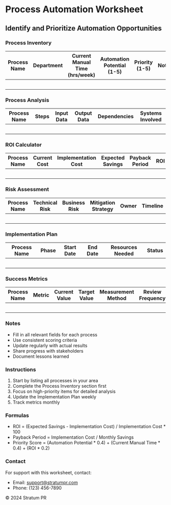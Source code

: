 # Process Automation Worksheet
## Identify and Prioritize Automation Opportunities

### Process Inventory

| Process Name | Department | Current Manual Time (hrs/week) | Automation Potential (1-5) | Priority (1-5) | Notes |
|-------------|------------|-------------------------------|------------------------|---------------|--------|
| | | | | | |
| | | | | | |
| | | | | | |
| | | | | | |
| | | | | | |

### Process Analysis

| Process Name | Steps | Input Data | Output Data | Dependencies | Systems Involved |
|-------------|--------|------------|-------------|--------------|------------------|
| | | | | | |
| | | | | | |
| | | | | | |
| | | | | | |
| | | | | | |

### ROI Calculator

| Process Name | Current Cost | Implementation Cost | Expected Savings | Payback Period | ROI |
|-------------|--------------|---------------------|------------------|----------------|-----|
| | | | | | |
| | | | | | |
| | | | | | |
| | | | | | |
| | | | | | |

### Risk Assessment

| Process Name | Technical Risk | Business Risk | Mitigation Strategy | Owner | Timeline |
|-------------|---------------|---------------|-------------------|--------|----------|
| | | | | | |
| | | | | | |
| | | | | | |
| | | | | | |
| | | | | | |

### Implementation Plan

| Process Name | Phase | Start Date | End Date | Resources Needed | Status |
|-------------|-------|------------|----------|------------------|--------|
| | | | | | |
| | | | | | |
| | | | | | |
| | | | | | |
| | | | | | |

### Success Metrics

| Process Name | Metric | Current Value | Target Value | Measurement Method | Review Frequency |
|-------------|--------|---------------|--------------|-------------------|------------------|
| | | | | | |
| | | | | | |
| | | | | | |
| | | | | | |
| | | | | | |

### Notes
- Fill in all relevant fields for each process
- Use consistent scoring criteria
- Update regularly with actual results
- Share progress with stakeholders
- Document lessons learned

### Instructions
1. Start by listing all processes in your area
2. Complete the Process Inventory section first
3. Focus on high-priority items for detailed analysis
4. Update the Implementation Plan weekly
5. Track metrics monthly

### Formulas
- ROI = (Expected Savings - Implementation Cost) / Implementation Cost * 100
- Payback Period = Implementation Cost / Monthly Savings
- Priority Score = (Automation Potential * 0.4) + (Current Manual Time * 0.4) + (ROI * 0.2)

### Contact
For support with this worksheet, contact:
- Email: support@stratumpr.com
- Phone: (123) 456-7890

© 2024 Stratum PR 